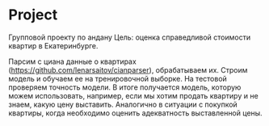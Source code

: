 # Project
Групповой проекту по андану
Цель: оценка справедливой стоимости квартир в Екатеринбурге.

Парсим с циана данные о квартирах (https://github.com/lenarsaitov/cianparser), обрабатываем их. Строим модель и обучаем ее на тренировочной выборке. На тестовой проверяем точность модели. В итоге получается модель, которую можем использовать, например, если мы хотим продать квартиру и не знаем, какую цену выставить. Аналогично в ситуации с покупкой квартиры, когда необходимо оценить адекватность выставленной цены.
